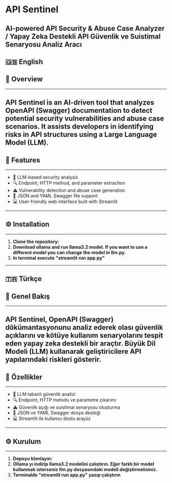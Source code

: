 # API Sentinel
**AI-powered API Security & Abuse Case Analyzer / Yapay Zeka Destekli API Güvenlik ve Suistimal Senaryosu Analiz Aracı**
---

**🇬🇧 English**
---

## 📌 Overview 
---
API Sentinel is an AI-driven tool that analyzes OpenAPI (Swagger) documentation to detect potential security vulnerabilities and abuse case scenarios. It assists developers in identifying risks in API structures using a Large Language Model (LLM).
---

## 🚀 Features
---
- 🧠 LLM-based security analysis  
- 🔍 Endpoint, HTTP method, and parameter extraction  
- ⚠️ Vulnerability detection and abuse case generation  
- 📂 JSON and YAML Swagger file support  
- 💻 User-friendly web interface built with Streamlit  
---

## ⚙️ Installation
---
1. **Clone the repository:**
2. **Download ollama and run llama3.2 model. If you want to use a different model you can change the model in llm.py.**
3. **In terminal execute "streamlit run app.py"**
---

**🇹🇷 Türkçe**
---

## 📌 Genel Bakış
---
API Sentinel, OpenAPI (Swagger) dökümantasyonunu analiz ederek olası güvenlik açıklarını ve kötüye kullanım senaryolarını tespit eden yapay zeka destekli bir araçtır. Büyük Dil Modeli (LLM) kullanarak geliştiricilere API yapılarındaki riskleri gösterir.
---

## 🚀 Özellikler
---
- 🧠 LLM tabanlı güvenlik analizi  
- 🔍 Endpoint, HTTP metodu ve parametre çıkarımı  
- ⚠️ Güvenlik açığı ve suistimal senaryosu oluşturma  
- 📂 JSON ve YAML Swagger dosya desteği  
- 💻 Streamlit ile kullanıcı dostu arayüz  
---

## ⚙️ Kurulum
---
1. **Depoyu klonlayın:**
2. **Ollama yı indirip llama3.2 modelini çalıştırın. Eğer farklı bir model kullanmak isterseniz llm.py dosyasındaki modeli değiştirmelisiniz.**
3. **Terminalde "streamlit run app.py" yazıp çalıştırın**
```


